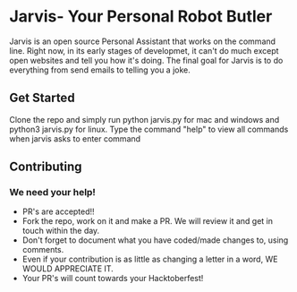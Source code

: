 # Jarvis- Your Personal Robot Butler

Jarvis is an open source Personal Assistant that works on the command line.
Right now, in its early stages of developmet, it can't do much except open websites and tell you how it's doing.
The final goal for Jarvis is to do everything from send emails to telling you a joke.

## Get Started
Clone the repo and simply run python jarvis.py for mac and windows and
python3 jarvis.py for linux.
Type the command "help" to view all commands when jarvis asks to enter command

## Contributing
### We need your help!
- PR's are accepted!!
- Fork the repo, work on it and make a PR. We will review it and get in touch within the day.
- Don't forget to document what you have coded/made changes to, using comments.
- Even if your contribution is as little as changing a letter in a word, WE WOULD APPRECIATE IT. 
- Your PR's will count towards your Hacktoberfest!
